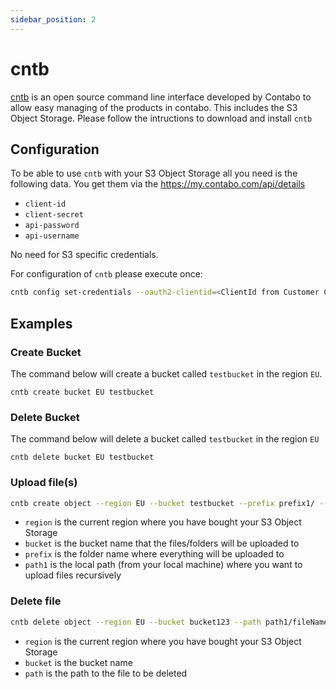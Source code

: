 ```yaml
---
sidebar_position: 2
---
```


# cntb

[cntb](https://github.com/contabo/cntb) is an open source command line interface developed by Contabo to allow easy managing of the products in contabo. This includes the S3 Object Storage. Please follow the intructions to download and install `cntb`

## Configuration

To be able to use `cntb` with your S3 Object Storage all you need is the following data. You get them via the <https://my.contabo.com/api/details>

* `client-id`
* `client-secret`
* `api-password`
* `api-username`

No need for S3 specific credentials.

For configuration of `cntb` please execute once:

```bash
cntb config set-credentials --oauth2-clientid=<ClientId from Customer Control Panel> --oauth2-client-secret=<ClientSecret from Customer Control Panel> --oauth2-user=<API User from Customer Control Panel> --oauth2-password=<API Password from Customer Control Panel>
```

## Examples

### Create Bucket

The command below will create a bucket called `testbucket` in the region `EU`.

```shell
cntb create bucket EU testbucket
```

### Delete Bucket

The command below will delete a bucket called `testbucket` in the region `EU`

```shell
cntb delete bucket EU testbucket
```

### Upload file(s)

```bash
cntb create object --region EU --bucket testbucket --prefix prefix1/ --path path1
```

* `region` is the current region where you have bought your S3 Object Storage
* `bucket` is the bucket name that the files/folders will be uploaded to
* `prefix` is the folder name where everything will be uploaded to
* `path1` is the local path (from your local machine) where you want to upload files recursively

### Delete file

```bash
cntb delete object --region EU --bucket bucket123 --path path1/fileName
```

* `region` is the current region where you have bought your S3 Object Storage
* `bucket` is the bucket name
* `path` is the path to the file to be deleted
